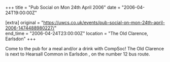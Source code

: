 +++
title = "Pub Social on Mon 24th April 2006"
date = "2006-04-24T19:00:00Z"

[extra]
original = "https://uwcs.co.uk/events/pub-social-on-mon-24th-april-2006-1474488980227/"    
end_time = "2006-04-24T23:00:00Z"
location = "The Old Clarence, Earlsdon"
+++

Come to the pub for a meal and/or a drink with CompSoc\! The Old Clarence is next to Hearsall Common in Earlsdon , on the number 12 bus route.

